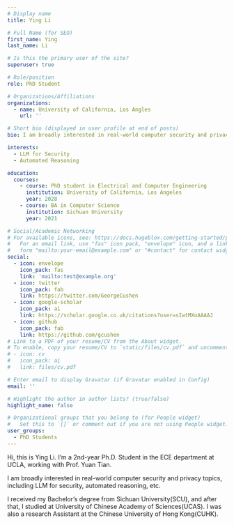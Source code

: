 ```yaml
---
# Display name
title: Ying Li

# Full Name (for SEO)
first_name: Ying
last_name: Li

# Is this the primary user of the site?
superuser: true

# Role/position
role: PhD Student

# Organizations/Affiliations
organizations:
  - name: University of California, Los Angles
    url: ''

# Short bio (displayed in user profile at end of posts)
bio: I am broadly interested in real-world computer security and privacy topics, including LLM for security, automated reasoning, etc.

interests:
  - LLM for Security
  - Automated Reasoning

education:
  courses:
    - course: PhD student in Electrical and Computer Engineering
      institution: University of California, Los Angeles
      year: 2028
    - course: BA in Computer Science
      institution: Sichuan University
      year: 2021

# Social/Academic Networking
# For available icons, see: https://docs.hugoblox.com/getting-started/page-builder/#icons
#   For an email link, use "fas" icon pack, "envelope" icon, and a link in the
#   form "mailto:your-email@example.com" or "#contact" for contact widget.
social:
  - icon: envelope
    icon_pack: fas
    link: 'mailto:test@example.org'
  - icon: twitter
    icon_pack: fab
    link: https://twitter.com/GeorgeCushen
  - icon: google-scholar
    icon_pack: ai
    link: https://scholar.google.co.uk/citations?user=sIwtMXoAAAAJ
  - icon: github
    icon_pack: fab
    link: https://github.com/gcushen
# Link to a PDF of your resume/CV from the About widget.
# To enable, copy your resume/CV to `static/files/cv.pdf` and uncomment the lines below.
# - icon: cv
#   icon_pack: ai
#   link: files/cv.pdf

# Enter email to display Gravatar (if Gravatar enabled in Config)
email: ''

# Highlight the author in author lists? (true/false)
highlight_name: false

# Organizational groups that you belong to (for People widget)
#   Set this to `[]` or comment out if you are not using People widget.
user_groups:
  - PhD Students
---
```



Hi, this is Ying Li. I’m a 2nd-year Ph.D. Student in the ECE department at UCLA, working with Prof. Yuan Tian.

I am broadly interested in real-world computer security and privacy topics, including LLM for security, automated reasoning, etc.

I received my Bachelor’s degree from Sichuan University(SCU), and after that, I studied at University of Chinese Academy of Sciences(UCAS). I was also a research Assistant at the Chinese University of Hong Kong(CUHK).
